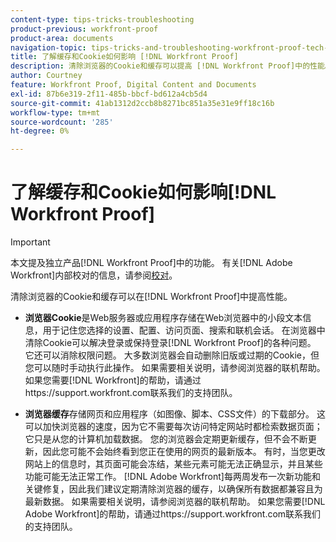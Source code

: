 ```yaml
---
content-type: tips-tricks-troubleshooting
product-previous: workfront-proof
product-area: documents
navigation-topic: tips-tricks-and-troubleshooting-workfront-proof-tech-corner
title: 了解缓存和Cookie如何影响 [!DNL Workfront Proof]
description: 清除浏览器的Cookie和缓存可以提高 [!DNL Workfront Proof]中的性能。
author: Courtney
feature: Workfront Proof, Digital Content and Documents
exl-id: 87b6e319-2f11-485b-bbcf-bd612a4cb5d4
source-git-commit: 41ab1312d2ccb8b8271bc851a35e31e9ff18c16b
workflow-type: tm+mt
source-wordcount: '285'
ht-degree: 0%

---
```


# 了解缓存和Cookie如何影响[!DNL Workfront Proof]

>[!IMPORTANT]
>
>本文提及独立产品[!DNL Workfront Proof]中的功能。 有关[!DNL Adobe Workfront]内部校对的信息，请参阅[校对](../../../review-and-approve-work/proofing/proofing.md)。

清除浏览器的Cookie和缓存可以在[!DNL Workfront Proof]中提高性能。

* **浏览器Cookie**&#x200B;是Web服务器或应用程序存储在Web浏览器中的小段文本信息，用于记住您选择的设置、配置、访问页面、搜索和联机会话。
在浏览器中清除Cookie可以解决登录或保持登录[!DNL Workfront Proof]的各种问题。 它还可以消除权限问题。 大多数浏览器会自动删除旧版或过期的Cookie，但您可以随时手动执行此操作。 如果需要相关说明，请参阅浏览器的联机帮助。 如果您需要[!DNL Workfront]的帮助，请通过https://support.workfront.com联系我们的支持团队。

* **浏览器缓存**&#x200B;存储网页和应用程序（如图像、脚本、CSS文件）的下载部分。 这可以加快浏览器的速度，因为它不需要每次访问特定网站时都检索数据页面；它只是从您的计算机加载数据。
您的浏览器会定期更新缓存，但不会不断更新，因此您可能不会始终看到您正在使用的网页的最新版本。 有时，当您更改网站上的信息时，其页面可能会冻结，某些元素可能无法正确显示，并且某些功能可能无法正常工作。
  [!DNL Adobe Workfront]每两周发布一次新功能和关键修复，因此我们建议定期清除浏览器的缓存，以确保所有数据都兼容且为最新数据。 如果需要相关说明，请参阅浏览器的联机帮助。 如果您需要[!DNL Adobe Workfront]的帮助，请通过https://support.workfront.com联系我们的支持团队。
